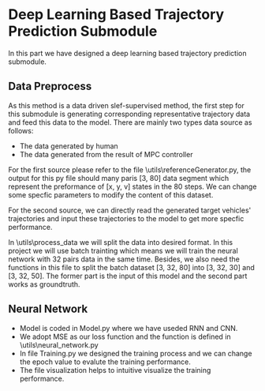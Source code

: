 # Deep Learning Based Trajectory Prediction Submodule

In this part we have designed a deep learning based trajectory prediction submodule.

## Data Preprocess

As this method is a data driven slef-supervised method, the first step for this submodule is generating corresponding representative trajectory data and feed this data to the model. There are mainly two types data source as follows:

* The data generated by human
* The data generated from the result of MPC controller

For the first source please refer to the file \utils\referenceGenerator.py, the output for this py file should many paris [3, 80] data segment which represent the preformance of [x, y, v] states in the 80 steps. We can change some specfic parameters to modify the content of this dataset.

For the second source, we can directly read the generated target vehicles' trajectories and input these trajectories to the model to get more specfic performance.

In \utils\process_data we will split the data into desired format. In this project we will use batch trainting which means we will train the neural network with 32 pairs data in the same time. Besides, we also need the functions in this file to split the batch dataset [3, 32, 80] into [3, 32, 30] and [3, 32, 50]. The former part is the input of this model and the second part works as groundtruth.

## Neural Network

* Model is coded in Model.py where we have useded RNN and CNN.
* We adopt MSE as our loss function and the function is defined in \utils\neural_network.py
* In file Training.py we designed the training process and we can change the epoch value to evalute the training performance.
* The file visualization helps to intuitive visualize the training performance. 